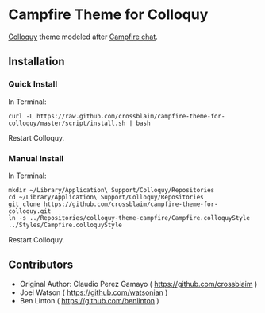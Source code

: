 # Campfire Theme for Colloquy

[Colloquy](http://colloquy.info) theme modeled after [Campfire chat](http://campfirenow.com).

## Installation

### Quick Install

In Terminal:

    curl -L https://raw.github.com/crossblaim/campfire-theme-for-colloquy/master/script/install.sh | bash

Restart Colloquy.

### Manual Install

In Terminal:

    mkdir ~/Library/Application\ Support/Colloquy/Repositories
    cd ~/Library/Application\ Support/Colloquy/Repositories
    git clone https://github.com/crossblaim/campfire-theme-for-colloquy.git
    ln -s ../Repositories/colloquy-theme-campfire/Campfire.colloquyStyle ../Styles/Campfire.colloquyStyle

Restart Colloquy.

## Contributors

* Original Author: Claudio Perez Gamayo ( https://github.com/crossblaim )
* Joel Watson ( https://github.com/watsonian )
* Ben Linton ( https://github.com/benlinton )
